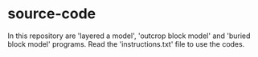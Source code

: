 # source-code
In this repository are 'layered a model', 'outcrop block model' and 'buried block model' programs. Read the 'instructions.txt' file to use the codes.
